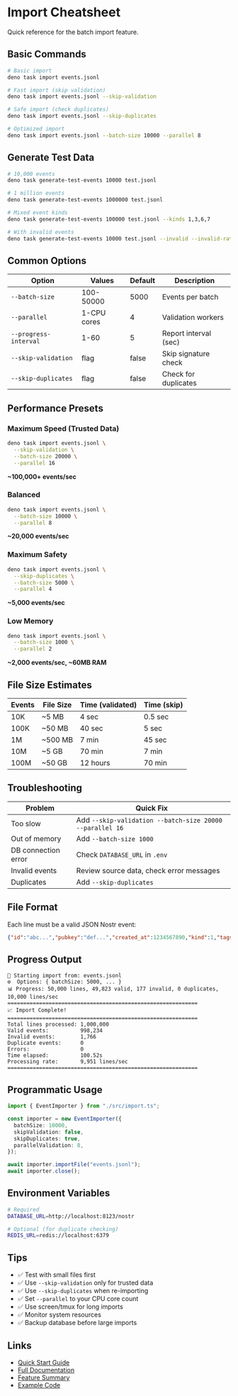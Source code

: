 # Import Cheatsheet

Quick reference for the batch import feature.

## Basic Commands

```bash
# Basic import
deno task import events.jsonl

# Fast import (skip validation)
deno task import events.jsonl --skip-validation

# Safe import (check duplicates)
deno task import events.jsonl --skip-duplicates

# Optimized import
deno task import events.jsonl --batch-size 10000 --parallel 8
```

## Generate Test Data

```bash
# 10,000 events
deno task generate-test-events 10000 test.jsonl

# 1 million events
deno task generate-test-events 1000000 test.jsonl

# Mixed event kinds
deno task generate-test-events 100000 test.jsonl --kinds 1,3,6,7

# With invalid events
deno task generate-test-events 10000 test.jsonl --invalid --invalid-rate 0.05
```

## Common Options

| Option | Values | Default | Description |
|--------|--------|---------|-------------|
| `--batch-size` | 100-50000 | 5000 | Events per batch |
| `--parallel` | 1-CPU cores | 4 | Validation workers |
| `--progress-interval` | 1-60 | 5 | Report interval (sec) |
| `--skip-validation` | flag | false | Skip signature check |
| `--skip-duplicates` | flag | false | Check for duplicates |

## Performance Presets

### Maximum Speed (Trusted Data)
```bash
deno task import events.jsonl \
  --skip-validation \
  --batch-size 20000 \
  --parallel 16
```
**~100,000+ events/sec**

### Balanced
```bash
deno task import events.jsonl \
  --batch-size 10000 \
  --parallel 8
```
**~20,000 events/sec**

### Maximum Safety
```bash
deno task import events.jsonl \
  --skip-duplicates \
  --batch-size 5000 \
  --parallel 4
```
**~5,000 events/sec**

### Low Memory
```bash
deno task import events.jsonl \
  --batch-size 1000 \
  --parallel 2
```
**~2,000 events/sec, ~60MB RAM**

## File Size Estimates

| Events | File Size | Time (validated) | Time (skip) |
|--------|-----------|------------------|-------------|
| 10K | ~5 MB | 4 sec | 0.5 sec |
| 100K | ~50 MB | 40 sec | 5 sec |
| 1M | ~500 MB | 7 min | 45 sec |
| 10M | ~5 GB | 70 min | 7 min |
| 100M | ~50 GB | 12 hours | 70 min |

## Troubleshooting

| Problem | Quick Fix |
|---------|-----------|
| Too slow | Add `--skip-validation --batch-size 20000 --parallel 16` |
| Out of memory | Add `--batch-size 1000` |
| DB connection error | Check `DATABASE_URL` in `.env` |
| Invalid events | Review source data, check error messages |
| Duplicates | Add `--skip-duplicates` |

## File Format

Each line must be a valid JSON Nostr event:

```json
{"id":"abc...","pubkey":"def...","created_at":1234567890,"kind":1,"tags":[],"content":"Hello","sig":"xyz..."}
```

## Progress Output

```
📂 Starting import from: events.jsonl
⚙️  Options: { batchSize: 5000, ... }
📊 Progress: 50,000 lines, 49,823 valid, 177 invalid, 0 duplicates, 10,000 lines/sec
============================================================
📈 Import Complete!
============================================================
Total lines processed: 1,000,000
Valid events:          998,234
Invalid events:        1,766
Duplicate events:      0
Errors:                0
Time elapsed:          100.52s
Processing rate:       9,951 lines/sec
============================================================
```

## Programmatic Usage

```typescript
import { EventImporter } from "./src/import.ts";

const importer = new EventImporter({
  batchSize: 10000,
  skipValidation: false,
  skipDuplicates: true,
  parallelValidation: 8,
});

await importer.importFile("events.jsonl");
await importer.close();
```

## Environment Variables

```bash
# Required
DATABASE_URL=http://localhost:8123/nostr

# Optional (for duplicate checking)
REDIS_URL=redis://localhost:6379
```

## Tips

- ✅ Test with small files first
- ✅ Use `--skip-validation` only for trusted data
- ✅ Use `--skip-duplicates` when re-importing
- ✅ Set `--parallel` to your CPU core count
- ✅ Use screen/tmux for long imports
- ✅ Monitor system resources
- ✅ Backup database before large imports

## Links

- [Quick Start Guide](IMPORT-QUICKSTART.md)
- [Full Documentation](IMPORT.md)
- [Feature Summary](IMPORT-SUMMARY.md)
- [Example Code](../examples/import-example.ts)
